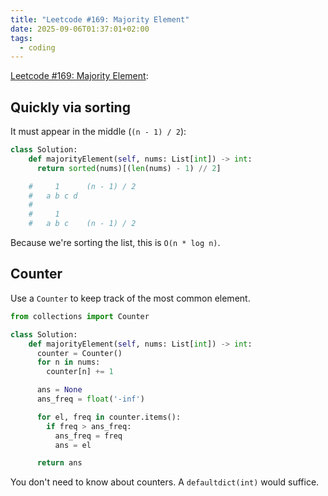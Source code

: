 ```yaml
---
title: "Leetcode #169: Majority Element"
date: 2025-09-06T01:37:01+02:00
tags:
  - coding
---
```


[Leetcode #169: Majority Element](https://leetcode.com/problems/majority-element/):

## Quickly via sorting

It must appear in the middle (`(n - 1) / 2`):

```python
class Solution:
    def majorityElement(self, nums: List[int]) -> int:
      return sorted(nums)[(len(nums) - 1) // 2]

    #     1      (n - 1) / 2
    #   a b c d
    #
    #     1
    #   a b c    (n - 1) / 2
```

Because we're sorting the list, this is `O(n * log n)`.

## Counter

Use a `Counter` to keep track of the most common element.

```python
from collections import Counter

class Solution:
    def majorityElement(self, nums: List[int]) -> int:
      counter = Counter()
      for n in nums:
        counter[n] += 1

      ans = None
      ans_freq = float('-inf')

      for el, freq in counter.items():
        if freq > ans_freq:
          ans_freq = freq
          ans = el

      return ans
 ```

 You don't need to know about counters. A `defaultdict(int)` would suffice.
